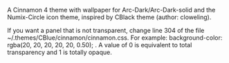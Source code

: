 
A Cinnamon 4 theme with wallpaper for Arc-Dark/Arc-Dark-solid and the Numix-Circle icon theme, inspired by CBlack theme (author: cloweling).

If you want a panel that is not transparent, change line 304 of the file ~/.themes/CBlue/cinnamon/cinnamon.css. For example: background-color: rgba(20, 20, 20, 20, 20, 0.50); . A value of 0 is equivalent to total transparency and 1 is totally opaque.

